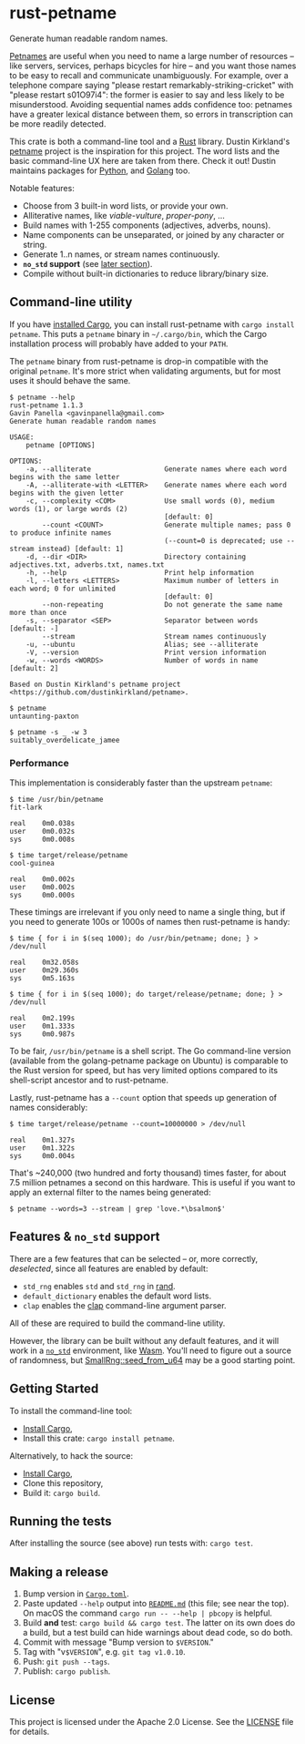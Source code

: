 # rust-petname

Generate human readable random names.

[Petnames][petname-intro] are useful when you need to name a large number of
resources – like servers, services, perhaps bicycles for hire – and you want
those names to be easy to recall and communicate unambiguously. For example,
over a telephone compare saying "please restart remarkably-striking-cricket"
with "please restart s01O97i4": the former is easier to say and less likely to
be misunderstood. Avoiding sequential names adds confidence too: petnames have a
greater lexical distance between them, so errors in transcription can be more
readily detected.

This crate is both a command-line tool and a [Rust][rust-lang] library. Dustin
Kirkland's [petname][] project is the inspiration for this project. The word
lists and the basic command-line UX here are taken from there. Check it out!
Dustin maintains packages for [Python][petname-py], and [Golang][petname-go]
too.

Notable features:

- Choose from 3 built-in word lists, or provide your own.
- Alliterative names, like _viable-vulture_, _proper-pony_, ...
- Build names with 1-255 components (adjectives, adverbs, nouns).
- Name components can be unseparated, or joined by any character or string.
- Generate 1..n names, or stream names continuously.
- **`no_std` support** (see [later section](#features--no_std-support)).
- Compile without built-in dictionaries to reduce library/binary size.

[rust-lang]: https://www.rust-lang.org/
[petname-intro]: https://blog.dustinkirkland.com/2015/01/introducing-petname-libraries-for.html
[petname]: https://github.com/dustinkirkland/petname
[petname-py]: https://pypi.org/project/petname/
[petname-go]: https://github.com/dustinkirkland/golang-petname

## Command-line utility

If you have [installed Cargo][install-cargo], you can install rust-petname with
`cargo install petname`. This puts a `petname` binary in `~/.cargo/bin`, which
the Cargo installation process will probably have added to your `PATH`.

The `petname` binary from rust-petname is drop-in compatible with the original
`petname`. It's more strict when validating arguments, but for most uses it
should behave the same.

```shellsession
$ petname --help
rust-petname 1.1.3
Gavin Panella <gavinpanella@gmail.com>
Generate human readable random names

USAGE:
    petname [OPTIONS]

OPTIONS:
    -a, --alliterate                  Generate names where each word begins with the same letter
    -A, --alliterate-with <LETTER>    Generate names where each word begins with the given letter
    -c, --complexity <COM>            Use small words (0), medium words (1), or large words (2)
                                      [default: 0]
        --count <COUNT>               Generate multiple names; pass 0 to produce infinite names
                                      (--count=0 is deprecated; use --stream instead) [default: 1]
    -d, --dir <DIR>                   Directory containing adjectives.txt, adverbs.txt, names.txt
    -h, --help                        Print help information
    -l, --letters <LETTERS>           Maximum number of letters in each word; 0 for unlimited
                                      [default: 0]
        --non-repeating               Do not generate the same name more than once
    -s, --separator <SEP>             Separator between words [default: -]
        --stream                      Stream names continuously
    -u, --ubuntu                      Alias; see --alliterate
    -V, --version                     Print version information
    -w, --words <WORDS>               Number of words in name [default: 2]

Based on Dustin Kirkland's petname project <https://github.com/dustinkirkland/petname>.

$ petname
untaunting-paxton

$ petname -s _ -w 3
suitably_overdelicate_jamee
```

### Performance

This implementation is considerably faster than the upstream `petname`:

```shellsession
$ time /usr/bin/petname
fit-lark

real    0m0.038s
user    0m0.032s
sys     0m0.008s

$ time target/release/petname
cool-guinea

real    0m0.002s
user    0m0.002s
sys     0m0.000s
```

These timings are irrelevant if you only need to name a single thing, but if you
need to generate 100s or 1000s of names then rust-petname is handy:

```shellsession
$ time { for i in $(seq 1000); do /usr/bin/petname; done; } > /dev/null

real    0m32.058s
user    0m29.360s
sys     0m5.163s

$ time { for i in $(seq 1000); do target/release/petname; done; } > /dev/null

real    0m2.199s
user    0m1.333s
sys     0m0.987s
```

To be fair, `/usr/bin/petname` is a shell script. The Go command-line version
(available from the golang-petname package on Ubuntu) is comparable to the Rust
version for speed, but has very limited options compared to its shell-script
ancestor and to rust-petname.

Lastly, rust-petname has a `--count` option that speeds up generation of names
considerably:

```shellsession
$ time target/release/petname --count=10000000 > /dev/null

real    0m1.327s
user    0m1.322s
sys     0m0.004s
```

That's ~240,000 (two hundred and forty thousand) times faster, for about 7.5
million petnames a second on this hardware. This is useful if you want to apply
an external filter to the names being generated:

```shellsession
$ petname --words=3 --stream | grep 'love.*\bsalmon$'
```

## Features & `no_std` support

There are a few features that can be selected – or, more correctly,
_deselected_, since all features are enabled by default:

- `std_rng` enables `std` and `std_rng` in [rand][].
- `default_dictionary` enables the default word lists.
- `clap` enables the [clap][] command-line argument parser.

All of these are required to build the command-line utility.

However, the library can be built without any default features, and it will work
in a [`no_std`][no_std] environment, like [Wasm][]. You'll need to figure out a
source of randomness, but [SmallRng::seed_from_u64][smallrng::seed_from_u64] may
be a good starting point.

[rand]: https://crates.io/crates/rand
[clap]: https://crates.io/crates/clap
[no_std]: https://doc.rust-lang.org/reference/crates-and-source-files.html#preludes-and-no_std
[wasm]: https://webassembly.org/
[smallrng::seed_from_u64]: https://docs.rs/rand/latest/rand/trait.SeedableRng.html#method.seed_from_u64

## Getting Started

To install the command-line tool:

- [Install Cargo][install-cargo],
- Install this crate: `cargo install petname`.

Alternatively, to hack the source:

- [Install Cargo][install-cargo],
- Clone this repository,
- Build it: `cargo build`.

[install-cargo]: https://crates.io/install

## Running the tests

After installing the source (see above) run tests with: `cargo test`.

## Making a release

1. Bump version in [`Cargo.toml`](Cargo.toml).
2. Paste updated `--help` output into [`README.md`](README.md) (this file; see
   near the top). On macOS the command `cargo run -- --help | pbcopy` is
   helpful.
3. Build **and** test: `cargo build && cargo test`. The latter on its own does
   do a build, but a test build can hide warnings about dead code, so do both.
4. Commit with message "Bump version to `$VERSION`."
5. Tag with "v`$VERSION`", e.g. `git tag v1.0.10`.
6. Push: `git push --tags`.
7. Publish: `cargo publish`.

## License

This project is licensed under the Apache 2.0 License. See the
[LICENSE](LICENSE) file for details.
